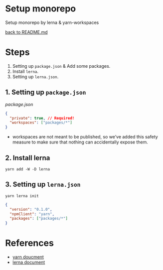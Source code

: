 # Setup monorepo

Setup monorepo by lerna & yarn-workspaces

[back to README.md](../README.md)

# Steps

1. Setting up `package.json` & Add some packages.
2. Install `lerna`.
3. Setting up `lerna.json`.

## 1. Setting up `package.json`

_package.json_

```json
{
  "private": true, // Required!
  "workspaces": ["packages/*"]
}
```

- workspaces are not meant to be published, so we’ve added this safety measure to make sure that nothing can accidentally expose them.

## 2. Install lerna

```shell
yarn add -W -D lerna
```

## 3. Setting up `lerna.json`

```shell
yarn lerna init
```

```json
{
  "version": "0.1.0",
  "npmClient": "yarn",
  "packages": ["packages/*"]
}
```

# References

- [yarn doucment](https://classic.yarnpkg.com/lang/en/docs/workspaces/)
- [lerna document](https://github.com/lerna/lerna)
